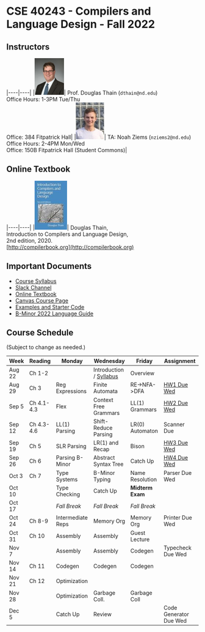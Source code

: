 # CSE 40243 - Compilers and Language Design - Fall 2022

## Instructors

|----|----|
|![](images/dthain-small.jpg)| Prof. Douglas Thain (`dthain@nd.edu`)<br> Office Hours: 1-3PM Tue/Thu <br> Office: 384 Fitpatrick Hall|
|![](images/nziems2-small.jpg)| TA: Noah Ziems (`nziems2@nd.edu`)<br> Office Hours: 2-4PM Mon/Wed <br> Office: 150B Fitpatrick Hall (Student Commons)|

## Online Textbook

|----|----|
|![](images/compilerbook-small.jpg)| Douglas Thain,<br>Introduction to Compilers and Language Design,<br>2nd edition, 2020.<br>[http://compilerbook.org](http://compilerbook.org)

## Important Documents

- [Course Syllabus](syllabus.md)
- [Slack Channel](https://nd-cse.slack.com/channels/compilers-fa22)
- [Online Textbook](http://compilerbook.org)
- [Canvas Course Page](https://canvas.nd.edu/courses/52550)
- [Examples and Starter Code](https://github.com/dthain/compilerbook-examples)
- [B-Minor 2022 Language Guide](bminor.md)

## Course Schedule

(Subject to change as needed.)

|Week | Reading | Monday | Wednesday | Friday | Assignment |
|-----|---------|-------|------------|--------|------------|
|Aug 22 | Ch 1-2     |                 | Introduction / [Syllabus](syllabus.md)  | Overview        |  |
|Aug 29 | Ch 3       | Reg Expressions | Finite Automata       | RE->NFA->DFA    | [HW1 Due Wed](homework.md) |
|Sep 5  | Ch 4.1-4.3 | Flex            | Context Free Grammars | LL(1) Grammars  | [HW2 Due Wed](homework.md) | 
|Sep 12 | Ch 4.3-4.6 | LL(1) Parsing   | Shift-Reduce Parsing  | LR(0) Automaton | Scanner Due |
|Sep 19 | Ch 5       | SLR Parsing     | LR(1) and Recap       | Bison           | [HW3 Due Wed](homework.md) |
|Sep 26 | Ch 6       | Parsing B-Minor | Abstract Syntax Tree  | Catch Up        | [HW4 Due Wed](homework.md) |
|Oct 3  | Ch 7       | Type Systems    | B-Minor Typing        | Name Resolution  | Parser Due Wed |
|Oct 10 |            | Type Checking   | Catch Up              | **Midterm Exam** |                   |
|Oct 17 |            | *Fall Break*    | *Fall Break*          | *Fall Break*     |                   |
|Oct 24 | Ch 8-9     | Intermediate Reps | Memory Org          | Memory Org       | Printer Due Wed   |
|Oct 31 | Ch 10      | Assembly        | Assembly              | Guest Lecture    |                   |
|Nov 7  |            | Assembly        | Assembly              | Codegen          | Typecheck Due Wed |
|Nov 14 | Ch 11      | Codegen         | Codegen               | Codegen          |                   |
|Nov 21 | Ch 12      | Optimization    |                       |                  |                   |
|Nov 28 |            | Optimization    | Garbage Coll.         | Garbage Coll     |
|Dec 5  |            | Catch Up        | Review                |                  |  Code Generator Due Wed|
